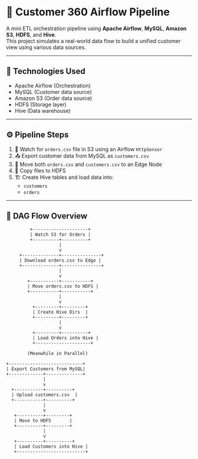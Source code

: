 # 🧩 Customer 360 Airflow Pipeline

A mini ETL orchestration pipeline using **Apache Airflow**, **MySQL**, **Amazon S3**, **HDFS**, and **Hive**.  
This project simulates a real-world data flow to build a unified customer view using various data sources.

---

## 🔧 Technologies Used

- Apache Airflow (Orchestration)
- MySQL (Customer data source)
- Amazon S3 (Order data source)
- HDFS (Storage layer)
- Hive (Data warehouse)

---

## ⚙️ Pipeline Steps

1. 🧠 Watch for `orders.csv` file in S3 using an Airflow `HttpSensor`
2. 📤 Export customer data from MySQL as `customers.csv`
3. 🔁 Move both `orders.csv` and `customers.csv` to an Edge Node
4. 📂 Copy files to HDFS
5. 🏗️ Create Hive tables and load data into:
   - `customers`
   - `orders`

---

## 🚀 DAG Flow Overview

```text
         +---------------------+
         | Watch S3 for Orders |
         +----------+----------+
                    |
                    v
     +--------------+---------------+
     | Download orders.csv to Edge |
     +--------------+---------------+
                    |
                    v
        +-----------+-----------+
        | Move orders.csv to HDFS |
        +-----------+-----------+
                    |
                    v
          +---------+---------+
          | Create Hive Dirs  |
          +---------+---------+
                    |
                    v
          +---------+----------+
          | Load Orders into Hive |
          +---------------------+

        (Meanwhile in Parallel)

+----------------------------+
| Export Customers from MySQL|
+-------------+--------------+
              |
              v
  +-----------+----------+
  | Upload customers.csv  |
  +-----------+----------+
              |
              v
   +----------+---------+
   | Move to HDFS       |
   +----------+---------+
              |
              v
   +----------+----------+
   | Load Customers into Hive |
   +--------------------------+


